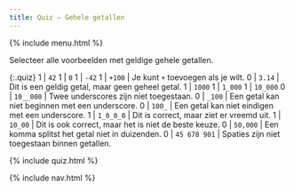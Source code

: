 ```yaml
---
title: Quiz — Gehele getallen
---
```


{% include menu.html %}

Selecteer alle voorbeelden met geldige gehele getallen.

{:.quiz}
1 | `42`
1 | `0`
1 | `-42`
1 | `+100` | Je kunt `+` toevoegen als je wilt.
0 | `3.14` | Dit is een geldig getal, maar geen geheel getal.
1 | `1000`
1 | `1_000`
1 | `10_000`
0 | `10__000` | Twee underscores zijn niet toegestaan.
0 | `_100` | Een getal kan niet beginnen met een underscore.
0 | `100_` | Een getal kan niet eindigen met een underscore.
1 | `1_0_0_0` | Dit is correct, maar ziet er vreemd uit.
1 | `10_00` | Dit is ook correct, maar het is niet de beste keuze.
0 | `50,000` | Een komma splitst het getal niet in duizenden.
0 | `45 678 901` | Spaties zijn niet toegestaan binnen getallen.

{% include quiz.html %}

{% include nav.html %}
